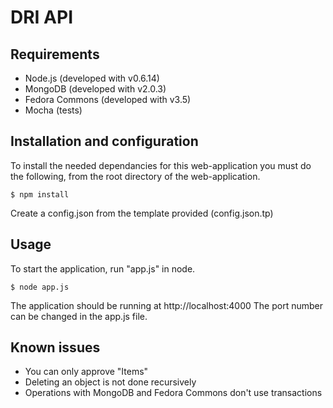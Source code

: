 # DRI API

## Requirements

* Node.js (developed with v0.6.14)
* MongoDB (developed with v2.0.3)
* Fedora Commons (developed with v3.5)
* Mocha (tests)

## Installation and configuration

To install the needed dependancies for this web-application you must do the following, from the root directory of the web-application.

	$ npm install

Create a config.json from the template provided (config.json.tp)

## Usage

To start the application, run "app.js" in node.

	$ node app.js

The application should be running at http://localhost:4000
The port number can be changed in the app.js file.

## Known issues

* You can only approve "Items"
* Deleting an object is not done recursively
* Operations with MongoDB and Fedora Commons don't use transactions
